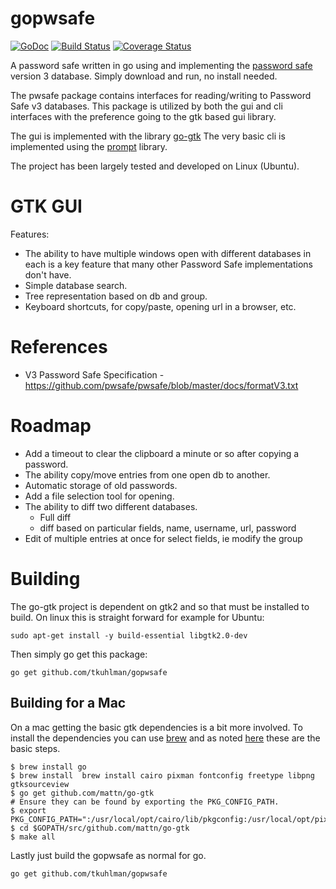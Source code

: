 # gopwsafe

[![GoDoc](https://godoc.org/github.com/tkuhlman/gopwsafe?status.svg)](https://godoc.org/github.com/tkuhlman/gopwsafe)
[![Build Status](https://travis-ci.org/tkuhlman/gopwsafe.svg)](https://travis-ci.org/tkuhlman/gopwsafe)
[![Coverage Status](https://coveralls.io/repos/tkuhlman/gopwsafe/badge.svg?branch=master&service=github)](https://coveralls.io/github/tkuhlman/gopwsafe?branch=master)

A password safe written in go using  and implementing the [password safe](http://pwsafe.org/) version 3 database.
Simply download and run, no install needed.

The pwsafe package contains interfaces for reading/writing to Password Safe v3 databases. This package is utilized by both the gui and cli interfaces with the
preference going to the gtk based gui library.

The gui is implemented with the library [go-gtk](https://github.com/mattn/go-gtk/)
The very basic cli is implemented using the [prompt](https://github.com/Bowery/prompt) library.

The project has been largely tested and developed on Linux (Ubuntu).

# GTK GUI
Features:
- The ability to have multiple windows open with different databases in each is a key feature that many other Password Safe implementations don't have.
- Simple database search.
- Tree representation based on db and group.
- Keyboard shortcuts, for copy/paste, opening url in a browser, etc.

# References
- V3 Password Safe Specification - https://github.com/pwsafe/pwsafe/blob/master/docs/formatV3.txt

# Roadmap
- Add a timeout to clear the clipboard a minute or so after copying a password.
- The ability copy/move entries from one open db to another.
- Automatic storage of old passwords.
- Add a file selection tool for opening.
- The ability to diff two different databases.
  - Full diff
  - diff based on particular fields, name, username, url, password
- Edit of multiple entries at once for select fields, ie modify the group

# Building

The go-gtk project is dependent on gtk2 and so that must be installed to build.
On linux this is straight forward for example for Ubuntu:

    sudo apt-get install -y build-essential libgtk2.0-dev

Then simply go get this package:

    go get github.com/tkuhlman/gopwsafe

## Building for a Mac

On a mac getting the basic gtk dependencies is a bit more involved.
To install the dependencies you can use [brew](http://brew.sh) and as noted [here](https://github.com/mattn/go-gtk/issues/165) these
are the basic steps.

    $ brew install go
    $ brew install  brew install cairo pixman fontconfig freetype libpng gtksourceview
    $ go get github.com/mattn/go-gtk
    # Ensure they can be found by exporting the PKG_CONFIG_PATH.
    $ export PKG_CONFIG_PATH=":/usr/local/opt/cairo/lib/pkgconfig:/usr/local/opt/pixman/lib/pkgconfig:/usr/local/opt/fontconfig/lib/pkgconfig:/usr/local/opt/freetype/lib/pkgconfig:/usr/local/opt/libpng/lib/pkgconfig:/usr/X11/lib/pkgconfig:/usr/local/opt/gtksourceview/lib/pkgconfig:${PKG_CONFIG_PATH}"
    $ cd $GOPATH/src/github.com/mattn/go-gtk
    $ make all

Lastly just build the gopwsafe as normal for go.

    go get github.com/tkuhlman/gopwsafe

